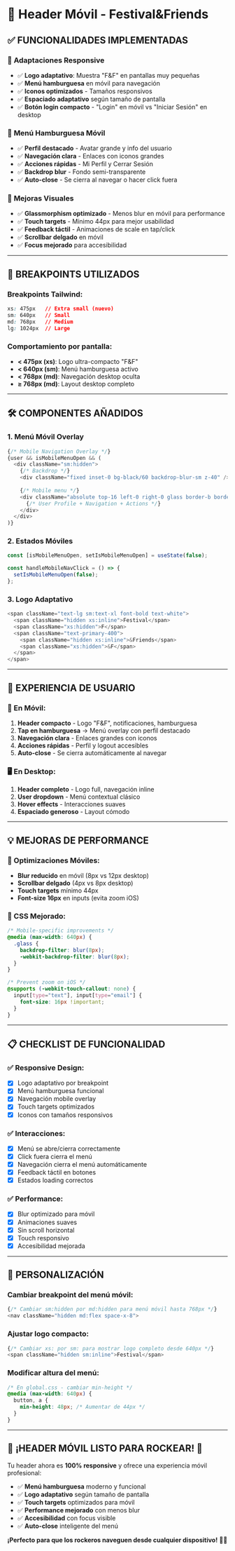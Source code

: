 # 📱 Header Móvil - Festival&Friends

## ✅ FUNCIONALIDADES IMPLEMENTADAS

### 🎯 **Adaptaciones Responsive**
- ✅ **Logo adaptativo**: Muestra "F&F" en pantallas muy pequeñas
- ✅ **Menú hamburguesa** en móvil para navegación
- ✅ **Iconos optimizados** - Tamaños responsivos
- ✅ **Espaciado adaptativo** según tamaño de pantalla
- ✅ **Botón login compacto** - "Login" en móvil vs "Iniciar Sesión" en desktop

### 🍔 **Menú Hamburguesa Móvil**
- ✅ **Perfil destacado** - Avatar grande y info del usuario
- ✅ **Navegación clara** - Enlaces con iconos grandes
- ✅ **Acciones rápidas** - Mi Perfil y Cerrar Sesión
- ✅ **Backdrop blur** - Fondo semi-transparente
- ✅ **Auto-close** - Se cierra al navegar o hacer click fuera

### 🎨 **Mejoras Visuales**
- ✅ **Glassmorphism optimizado** - Menos blur en móvil para performance
- ✅ **Touch targets** - Mínimo 44px para mejor usabilidad
- ✅ **Feedback táctil** - Animaciones de scale en tap/click
- ✅ **Scrollbar delgado** en móvil
- ✅ **Focus mejorado** para accesibilidad

---

## 📏 BREAKPOINTS UTILIZADOS

### **Breakpoints Tailwind:**
```css
xs: 475px   // Extra small (nuevo)
sm: 640px   // Small
md: 768px   // Medium  
lg: 1024px  // Large
```

### **Comportamiento por pantalla:**
- **< 475px (xs)**: Logo ultra-compacto "F&F"
- **< 640px (sm)**: Menú hamburguesa activo
- **< 768px (md)**: Navegación desktop oculta
- **≥ 768px (md)**: Layout desktop completo

---

## 🛠️ COMPONENTES AÑADIDOS

### **1. Menú Móvil Overlay**
```javascript
{/* Mobile Navigation Overlay */}
{user && isMobileMenuOpen && (
  <div className="sm:hidden">
    {/* Backdrop */}
    <div className="fixed inset-0 bg-black/60 backdrop-blur-sm z-40" />
    
    {/* Mobile menu */}
    <div className="absolute top-16 left-0 right-0 glass border-b border-slate-700/50 z-50">
      {/* User Profile + Navigation + Actions */}
    </div>
  </div>
)}
```

### **2. Estados Móviles**
```javascript
const [isMobileMenuOpen, setIsMobileMenuOpen] = useState(false);

const handleMobileNavClick = () => {
  setIsMobileMenuOpen(false);
};
```

### **3. Logo Adaptativo**
```javascript
<span className="text-lg sm:text-xl font-bold text-white">
  <span className="hidden xs:inline">Festival</span>
  <span className="xs:hidden">F</span>
  <span className="text-primary-400">
    <span className="hidden xs:inline">&Friends</span>
    <span className="xs:hidden">&F</span>
  </span>
</span>
```

---

## 🎯 EXPERIENCIA DE USUARIO

### **📱 En Móvil:**
1. **Header compacto** - Logo "F&F", notificaciones, hamburguesa
2. **Tap en hamburguesa** → Menú overlay con perfil destacado
3. **Navegación clara** - Enlaces grandes con iconos
4. **Acciones rápidas** - Perfil y logout accesibles
5. **Auto-close** - Se cierra automáticamente al navegar

### **🖥️ En Desktop:**
1. **Header completo** - Logo full, navegación inline
2. **User dropdown** - Menú contextual clásico
3. **Hover effects** - Interacciones suaves
4. **Espaciado generoso** - Layout cómodo

---

## 💡 MEJORAS DE PERFORMANCE

### **🚀 Optimizaciones Móviles:**
- **Blur reducido** en móvil (8px vs 12px desktop)
- **Scrollbar delgado** (4px vs 8px desktop)
- **Touch targets** mínimo 44px
- **Font-size 16px** en inputs (evita zoom iOS)

### **🎨 CSS Mejorado:**
```css
/* Mobile-specific improvements */
@media (max-width: 640px) {
  .glass {
    backdrop-filter: blur(8px);
    -webkit-backdrop-filter: blur(8px);
  }
}

/* Prevent zoom on iOS */
@supports (-webkit-touch-callout: none) {
  input[type="text"], input[type="email"] {
    font-size: 16px !important;
  }
}
```

---

## 📋 CHECKLIST DE FUNCIONALIDAD

### **✅ Responsive Design:**
- [x] Logo adaptativo por breakpoint
- [x] Menú hamburguesa funcional
- [x] Navegación mobile overlay
- [x] Touch targets optimizados
- [x] Iconos con tamaños responsivos

### **✅ Interacciones:**
- [x] Menú se abre/cierra correctamente
- [x] Click fuera cierra el menú
- [x] Navegación cierra el menú automáticamente
- [x] Feedback táctil en botones
- [x] Estados loading correctos

### **✅ Performance:**
- [x] Blur optimizado para móvil
- [x] Animaciones suaves
- [x] Sin scroll horizontal
- [x] Touch responsivo
- [x] Accesibilidad mejorada

---

## 🔧 PERSONALIZACIÓN

### **Cambiar breakpoint del menú móvil:**
```javascript
{/* Cambiar sm:hidden por md:hidden para menú móvil hasta 768px */}
<nav className="hidden md:flex space-x-8">
```

### **Ajustar logo compacto:**
```javascript
{/* Cambiar xs: por sm: para mostrar logo completo desde 640px */}
<span className="hidden sm:inline">Festival</span>
```

### **Modificar altura del menú:**
```css
/* En global.css - cambiar min-height */
@media (max-width: 640px) {
  button, a {
    min-height: 48px; /* Aumentar de 44px */
  }
}
```

---

## 🎸 ¡HEADER MÓVIL LISTO PARA ROCKEAR! 🤘

Tu header ahora es **100% responsive** y ofrece una experiencia móvil profesional:

- ✅ **Menú hamburguesa** moderno y funcional
- ✅ **Logo adaptativo** según tamaño de pantalla  
- ✅ **Touch targets** optimizados para móvil
- ✅ **Performance mejorado** con menos blur
- ✅ **Accesibilidad** con focus visible
- ✅ **Auto-close** inteligente del menú

**¡Perfecto para que los rockeros naveguen desde cualquier dispositivo!** 🎸📱 